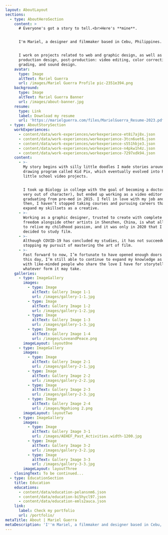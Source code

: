 ```yaml
---
layout: AboutLayout
sections:
  - type: AboutHeroSection
    content: >
      # Everyone's got a story to tell.<br>Here's **mine**.


      I'm Mariel, a designer and filmmaker based in Cebu, Philippines.


      I work on projects related to web and graphic design, as well as
      production design, post-production: video editing, color correction, color
      grading, and sound design.
    avatar:
      type: Image
      altText: Mariel Guerra
      url: /images/Mariel Guerra Profile pic-2351e394.png
    background:
      type: Image
      altText: Mariel Guerra Banner
      url: /images/about-banner.jpg
    resume:
      type: Link
      label: Download my resume
      url: 'https://marielguerra.com/files/MarielGuerra_Resume-2023.pdf'
  - type: AboutStorySection
    workExperiences:
      - content/data/work-experiences/workexperience-et8i7aj8x.json
      - content/data/work-experiences/workexperience-3tcn6uet6.json
      - content/data/work-experiences/workexperience-s551hbje3.json
      - content/data/work-experiences/workexperience-n4pkw1h4z.json
      - content/data/work-experiences/workexperience-7297xdk94.json
    content:
      - >-
        My story begins with silly little doodles I made stories around using a
        drawing program called Kid Pix, which eventually evolved into humble
        little school video projects.


        I took up Biology in college with the goal of becoming a doctor (I know,
        very out of character), but ended up working as a video editor after
        graduating from pre-med in 2015. I fell in love with my job and since
        then, I haven’t stopped taking courses and pursuing careers that help
        expand my skillsets as a creative.
      - >-
        Working as a graphic designer, trusted to create with complete artistic
        freedom alongside other artists in Shenzhen, China, is what allowed me
        to relive my childhood passion, and it was only in 2020 that I finally
        decided to study film.
      - >-
        Although COVID-19 has concluded my studies, it has not succeeded in
        stopping my pursuit of mastering the art of film.
      - >-
        Fast forward to now, I’m fortunate to have opened enough doors that to
        this day, I’m still able to continue to expand my knowledge as I work
        with like-minded people who share the love I have for storytelling, in
        whatever form it may take.
    galleries:
      - type: ImageGallery
        images:
          - type: Image
            altText: Gallery Image 1-1
            url: /images/gallery-1-1.jpg
          - type: Image
            altText: Gallery Image 1-2
            url: /images/gallery-1-2.jpg
          - type: Image
            altText: Gallery Image 1-3
            url: /images/gallery-1-3.jpg
          - type: Image
            altText: Gallery Image 1-4
            url: /images/LoveandPeace.png
        imageLayout: layoutOne
      - type: ImageGallery
        images:
          - type: Image
            altText: Gallery Image 2-1
            url: /images/gallery-2-1.jpg
          - type: Image
            altText: Gallery Image 2-2
            url: /images/gallery-2-2.jpg
          - type: Image
            altText: Gallery Image 2-3
            url: /images/gallery-2-3.jpg
          - type: Image
            altText: Gallery Image 2-4
            url: /images/Ngohiong 2.png
        imageLayout: layoutTwo
      - type: ImageGallery
        images:
          - type: Image
            altText: Gallery Image 3-1
            url: /images/AEHEF_Past_Activities.width-1200.jpg
          - type: Image
            altText: Gallery Image 3-2
            url: /images/gallery-3-2.jpg
          - type: Image
            altText: Gallery Image 3-3
            url: /images/gallery-3-3.jpg
        imageLayout: layoutThree
    closingText: To be continued...
  - type: EducationSection
    title: Education
    educations:
      - content/data/education-pelansnm6.json
      - content/data/education-bi5hycl97.json
      - content/data/education-emls2auca.json
    link:
      label: Check my portfolio
      url: /portfolio/
metaTitle: About | Mariel Guerra
metaDescription: 'I''m Mariel, a filmmaker and designer based in Cebu, Philippines.'
---
```

